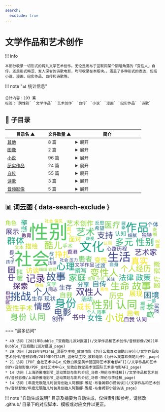 ```yaml
---
search:
  exclude: true
---
```


# 文学作品和艺术创作


!!! info

    本部分收录一切形式的跨儿文学艺术创作。无论是发布于互联网某个阴暗角落的「变性人」自传，还是形式晦涩、发人深省的诗歌电影，均可收录在本版块。，涵盖了多种形式的表达，包括小说、漫画、纪实作品、自传和诗歌等。



!!! note "📊 统计信息"

    总计内容：193 篇
    标签：`跨性别` `文学作品` `艺术创作` `自传` `小说` `漫画` `纪实作品` `诗歌`



## 📁 子目录

<table>
<thead><tr>
<th style="width: 30%" data-sortable="true" data-sort-direction="asc" data-sort-type="text">目录名 ▲</th>
<th style="width: 20%" data-sortable="true" data-sort-direction="asc" data-sort-type="text">文件数量 ▲</th>
<th style="width: 50%">简介</th>
</tr></thead>
<tbody>
<tr data-name="其他" data-count="8" data-date="0000-00-00">
                <td><a href="其他" class="md-button">其他</a></td>
                <td class="count-cell">8 篇</td>
                <td class="description-cell"><details markdown>
                    <summary>展开</summary>
                    <div class="description">
                        该目录收录了一系列与多元性别相关的文学作品和艺术创作，旨在展现酷儿文化和跨性别议题在当代艺术中的重要性。目录中的作品涵盖了多个方面，包括2024年威尼斯双年展上素人艺术家的展评，此展评关注了未经主流认可的艺术创作，探索了身份和表现的多重性。吴曾的《镜头切开身份》作品也在其中，深入剖析了艺术创作如何与酷儿文化交织，提出了对身份认同和表达的反思。报告涉及的巴特勒作品集则引发对性别和权力关系的深刻探讨，鼓励观众在艺术中寻找自我认知。海伦·马尔滕与亚力汉德罗·西塞科的作品，通过艺术介入的方式揭示了社会问题的复杂性，展示了艺术在推动社会变革中的力量。总之，该目录不仅仅是艺术作品的合集，也是对多元性别现象的深刻洞察与探索。
                        <br>文件数量：8 篇
                    </div>
                </details></td>
            </tr>
<tr data-name="图像" data-count="2" data-date="0000-00-00">
                <td><a href="图像" class="md-button">图像</a></td>
                <td class="count-cell">2 篇</td>
                <td class="description-cell"><details markdown>
                    <summary>展开</summary>
                    <div class="description">
                        该目录收录了与跨性别主题相关的摄影、绘画等图片作品。
                        <br>文件数量：2 篇
                    </div>
                </details></td>
            </tr>
<tr data-name="小说" data-count="96" data-date="0000-00-00">
                <td><a href="小说" class="md-button">小说</a></td>
                <td class="count-cell">96 篇</td>
                <td class="description-cell"><details markdown>
                    <summary>展开</summary>
                    <div class="description">
                        本目录收录与跨性别相关的小说作品，涵盖了跨性别者的生活经历、情感纠葛及自我认同等主题。作品通过文学的方式，表达了跨性别者的独特声音与故事，旨在提高社会对这一群体的理解与关注。注：本目录收录的文档仅为部分小说以及评论，更多请访问 性转小说档案 <https://novel.transchinese.org/>、 <https://xnovel.transchinese.org/> 和 <https://unovel.transchinese.org/> 获取。
                        <br>文件数量：96 篇
                    </div>
                </details></td>
            </tr>
<tr data-name="纪实作品" data-count="24" data-date="0000-00-00">
                <td><a href="纪实作品" class="md-button">纪实作品</a></td>
                <td class="count-cell">24 篇</td>
                <td class="description-cell"><details markdown>
                    <summary>展开</summary>
                    <div class="description">
                        该目录收录与跨性别相关的纪实作品，展现跨性别者的真实生活与经历。这些作品不仅反映了个人故事，还呈现了对于社会现象的深刻洞察，包括对身份认同、过渡过程及社会接受度等话题的探索。
                        <br>文件数量：24 篇
                    </div>
                </details></td>
            </tr>
<tr data-name="自传" data-count="55" data-date="0000-00-00">
                <td><a href="自传" class="md-button">自传</a></td>
                <td class="count-cell">55 篇</td>
                <td class="description-cell"><details markdown>
                    <summary>展开</summary>
                    <div class="description">
                        该目录收录与跨性别相关的自传性文学作品，展示跨性别者的生命故事与过渡经历。自传不仅反映个人的成长与探索，还记录了在社会环境中的真实挑战与心路历程，具有重要的文学价值和社会意义。
                        <br>文件数量：55 篇
                    </div>
                </details></td>
            </tr>
<tr data-name="诗歌" data-count="3" data-date="0000-00-00">
                <td><a href="诗歌" class="md-button">诗歌</a></td>
                <td class="count-cell">3 篇</td>
                <td class="description-cell"><details markdown>
                    <summary>展开</summary>
                    <div class="description">
                        本目录收录与跨性别主题相关的诗歌作品，旨在通过文学的方式表达跨性别人群的内心世界与情感历程。这些作品反映了跨性别个体在社会、文化背景下的经历和感受，展示了多样的艺术表现形式。
                        <br>文件数量：3 篇
                    </div>
                </details></td>
            </tr>
<tr data-name="音频影像" data-count="5" data-date="0000-00-00">
                <td><a href="音频影像" class="md-button">音频影像</a></td>
                <td class="count-cell">5 篇</td>
                <td class="description-cell"><details markdown>
                    <summary>展开</summary>
                    <div class="description">
                        本目录收录了与跨性别相关的音频影像作品，包括艺术中心与国际美术馆合作的项目。这些作品展示了跨性别艺术家的创作，反映了其独特的视角和经历。
                        <br>文件数量：5 篇
                    </div>
                </details></td>
            </tr>
</tbody>
</table>


## 📊 词云图 { data-search-exclude }

![词云图](abstracts_wordcloud.png)


<script>
const sortFunctions = {
    year: (a, b, direction) => {
        a = a === '未知' ? '0000' : a;
        b = b === '未知' ? '0000' : b;
        return direction === 'desc' ? b.localeCompare(a) : a.localeCompare(b);
    },
    count: (a, b, direction) => {
        const aNum = parseInt(a.match(/\d+/)?.[0] || '0');
        const bNum = parseInt(b.match(/\d+/)?.[0] || '0');
        return direction === 'desc' ? bNum - aNum : aNum - bNum;
    },
    text: (a, b, direction) => {
        return direction === 'desc' 
            ? b.localeCompare(a, 'zh-CN') 
            : a.localeCompare(b, 'zh-CN');
    }
};

document.addEventListener('DOMContentLoaded', function() {
    document.querySelectorAll('th[data-sortable="true"]').forEach(th => {
        th.style.cursor = 'pointer';
        th.addEventListener('click', () => sortTable(th));
        
        if (th.getAttribute('data-sort-direction')) {
            sortTable(th, true);
        }
    });
});

function sortTable(th, isInitial = false) {
    const table = th.closest('table');
    const tbody = table.querySelector('tbody');
    const colIndex = Array.from(th.parentNode.children).indexOf(th);
    
    // Store original rows with their sort values
    const rowsWithValues = Array.from(tbody.querySelectorAll('tr')).map(row => ({
        element: row,
        value: row.children[colIndex].textContent.trim(),
        html: row.innerHTML
    }));
    
    // Toggle or set initial sort direction
    const currentDirection = th.getAttribute('data-sort-direction');
    const direction = isInitial ? currentDirection : (currentDirection === 'desc' ? 'asc' : 'desc');
    
    // Update sort indicators
    th.closest('tr').querySelectorAll('th').forEach(header => {
        if (header !== th) {
            header.textContent = header.textContent.replace(/ [▼▲]$/, '');
            header.removeAttribute('data-sort-direction');
        }
    });
    
    th.textContent = th.textContent.replace(/ [▼▲]$/, '') + (direction === 'desc' ? ' ▼' : ' ▲');
    th.setAttribute('data-sort-direction', direction);
    
    // Get sort function based on column type
    const sortType = th.getAttribute('data-sort-type') || 'text';
    const sortFn = sortFunctions[sortType] || sortFunctions.text;
    
    // Sort rows
    rowsWithValues.sort((a, b) => sortFn(a.value, b.value, direction));
    
    // Clear and rebuild tbody
    tbody.innerHTML = '';
    rowsWithValues.forEach(row => {
        const tr = document.createElement('tr');
        tr.innerHTML = row.html;
        tbody.appendChild(tr);
    });
}

</script>
 

<div class="grid" markdown>

=== "最多访问"

    * 49 访问 [2021年Bubble_T亚裔酷儿派对报道](/文学作品和艺术创作/音频影像/2021年Bubble_T亚裔酷儿派对报道_page)
    * 29 访问 [2019年9月24日_温哥华主校_放映电影《为什么我喜欢做酷儿仔》](/文学作品和艺术创作/音频影像/2019年9月24日_温哥华主校_放映电影《为什么我喜欢做酷儿仔》_page)
    * 21 访问 [PDF_金杜艺术中心x_伦敦白教堂美术馆国际艺术家电影AFI](/文学作品和艺术创作/音频影像/PDF_金杜艺术中心x_伦敦白教堂美术馆国际艺术家电影AFI_page)
    * 14 访问 [上海骄傲电影节_活动策划与影片介绍_马修·拜伦与李佳桓](/文学作品和艺术创作/音频影像/上海骄傲电影节_活动策划与影片介绍_马修·拜伦与李佳桓_page)
    * 14 访问 [年度无限酷儿时装秀创始人阿雅娜·雅尼·布鲁姆菲尔德访谈](/文学作品和艺术创作/音频影像/年度无限酷儿时装秀创始人阿雅娜·雅尼·布鲁姆菲尔德访谈_page)



</div>


!!! note "自动生成说明"
    目录及摘要为自动生成，仅供索引和参考，请修改 .github/ 目录下的对应脚本、模板或对应文件以更正。
